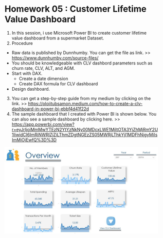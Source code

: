# Homework 05 : Customer Lifetime Value Dashboard

1. In this session, i use Microsoft Power BI to create customer lifetime value dashboard from a supermarket Dataset.
2. Procedure
  - Raw data is published by Dunnhumby. You can get the file as link. >> https://www.dunnhumby.com/source-files/
  - You should be knowledgeable with CLV dashbord parameters such as churn rate, CLV, ALT, and AGM.
  - Start with DAX.
    - Create a date dimension
    - Create DAX formula for CLV dashboard
  - Design dashboard.
3. You can get a step-by-step guide from my medium by clicking on the link. >> https://ploiitubsamon.medium.com/how-to-create-a-clv-dashboard-in-power-bi-ebbf4d41f22d
4. The sample dashboard that I created with Power BI is shown below. You can also see a sample dashboard by clicking here. >> https://app.powerbi.com/view?r=eyJrIjoiMmMwYTEzN2YtYzNkNy00MDcxLWE1MjItOTA3YjZhMjRmY2U1IiwidCI6ImRiNWRlZjZiLThmZDgtNGEzZS05MWRjLThkYjI1MDFhNjgyMiIsImMiOjEwfQ%3D%3D

 ![](https://github.com/Tubsamon/BADS7105-CRM/blob/main/Homework%2005%20-%20Customer%20Lifetime%20Value%20Dashboard/Pic1.jpeg?raw=true)

